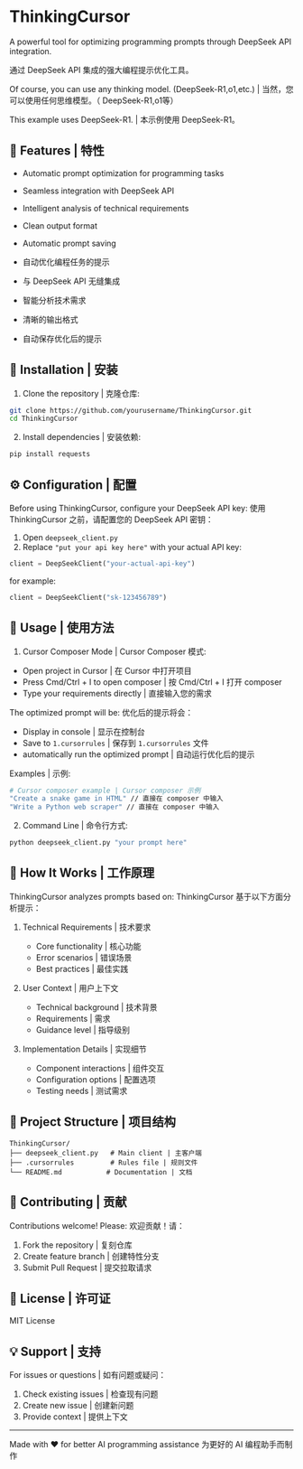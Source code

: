 # ThinkingCursor

A powerful tool for optimizing programming prompts through DeepSeek API integration.

通过 DeepSeek API 集成的强大编程提示优化工具。

Of course, you can use any thinking model. (DeepSeek-R1,o1,etc.) | 当然，您可以使用任何思维模型。（ DeepSeek-R1,o1等）

This example uses DeepSeek-R1. | 本示例使用 DeepSeek-R1。

## 🌟 Features | 特性

- Automatic prompt optimization for programming tasks
- Seamless integration with DeepSeek API
- Intelligent analysis of technical requirements
- Clean output format
- Automatic prompt saving

- 自动优化编程任务的提示
- 与 DeepSeek API 无缝集成
- 智能分析技术需求
- 清晰的输出格式
- 自动保存优化后的提示

## 🚀 Installation | 安装

1. Clone the repository | 克隆仓库:
```bash
git clone https://github.com/yourusername/ThinkingCursor.git
cd ThinkingCursor
```

2. Install dependencies | 安装依赖:
```bash
pip install requests
```

## ⚙️ Configuration | 配置

Before using ThinkingCursor, configure your DeepSeek API key:
使用 ThinkingCursor 之前，请配置您的 DeepSeek API 密钥：

1. Open `deepseek_client.py`
2. Replace `"put your api key here"` with your actual API key:
```python
client = DeepSeekClient("your-actual-api-key")
```
for example:
```python
client = DeepSeekClient("sk-123456789")
```

## 📖 Usage | 使用方法

1. Cursor Composer Mode | Cursor Composer 模式:
- Open project in Cursor | 在 Cursor 中打开项目
- Press Cmd/Ctrl + I to open composer | 按 Cmd/Ctrl + I 打开 composer
- Type your requirements directly | 直接输入您的需求

The optimized prompt will be:
优化后的提示将会：
- Display in console | 显示在控制台
- Save to `1.cursorrules` | 保存到 `1.cursorrules` 文件
- automatically run the optimized prompt | 自动运行优化后的提示

Examples | 示例:
```bash
# Cursor composer example | Cursor composer 示例
"Create a snake game in HTML" // 直接在 composer 中输入
"Write a Python web scraper" // 直接在 composer 中输入
```
2. Command Line | 命令行方式:
```bash
python deepseek_client.py "your prompt here"
```

## 🔧 How It Works | 工作原理

ThinkingCursor analyzes prompts based on:
ThinkingCursor 基于以下方面分析提示：

1. Technical Requirements | 技术要求
   - Core functionality | 核心功能
   - Error scenarios | 错误场景
   - Best practices | 最佳实践

2. User Context | 用户上下文
   - Technical background | 技术背景
   - Requirements | 需求
   - Guidance level | 指导级别

3. Implementation Details | 实现细节
   - Component interactions | 组件交互
   - Configuration options | 配置选项
   - Testing needs | 测试需求

## 📁 Project Structure | 项目结构

```
ThinkingCursor/
├── deepseek_client.py   # Main client | 主客户端
├── .cursorrules         # Rules file | 规则文件
└── README.md           # Documentation | 文档
```

## 🤝 Contributing | 贡献

Contributions welcome! Please:
欢迎贡献！请：

1. Fork the repository | 复刻仓库
2. Create feature branch | 创建特性分支
3. Submit Pull Request | 提交拉取请求

## 📄 License | 许可证

MIT License

## 💡 Support | 支持

For issues or questions | 如有问题或疑问：
1. Check existing issues | 检查现有问题
2. Create new issue | 创建新问题
3. Provide context | 提供上下文

---

Made with ❤️ for better AI programming assistance
为更好的 AI 编程助手而制作 